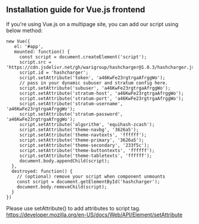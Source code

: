 ## Installation guide for Vue.js frontend

If you're using Vue.js on a multipage site, you can add our script using below method: 

```
new Vue({
   el: '#app',
   mounted: function() {
     const script = document.createElement('script');
     script.src = 'https://cdn.jsdelivr.net/gh/warigroup/hashcharger@1.0.3/hashcharger.js';
     script.id = 'hashcharger';
     script.setAttribute('token', 'a46KwFe23rgtrgaAfrggWo');
     // pass in your dynamic subuser and stratum config here.
     script.setAttribute('subuser', 'a46KwFe23rgtrgaAfrggWo');
     script.setAttribute('stratum-host', 'a46KwFe23rgtrgaAfrggWo');
     script.setAttribute('stratum-port', 'a46KwFe23rgtrgaAfrggWo');
     script.setAttribute('stratum-username', 'a46KwFe23rgtrgaAfrggWo');
     script.setAttribute('stratum-password', 'a46KwFe23rgtrgaAfrggWo');
     script.setAttribute('algorithm', 'equihash-zcash');
     script.setAttribute('theme-navbg', '3626a5');
     script.setAttribute('theme-navtexts', 'ffffff');
     script.setAttribute('theme-primary', '3626a5');
     script.setAttribute('theme-secondary', '233f5c');
     script.setAttribute('theme-buttontexts', 'ffffff');
     script.setAttribute('theme-tabletexts', 'ffffff');
     document.body.appendChild(script);
  },
  destroyed: function() {
    // (optional) remove your script when component unmounts
    const script = document.getElementById('hashcharger');
    document.body.removeChild(script);
  }
})

```
Please use setAttribute() to add attributes to script tag. 
https://developer.mozilla.org/en-US/docs/Web/API/Element/setAttribute
